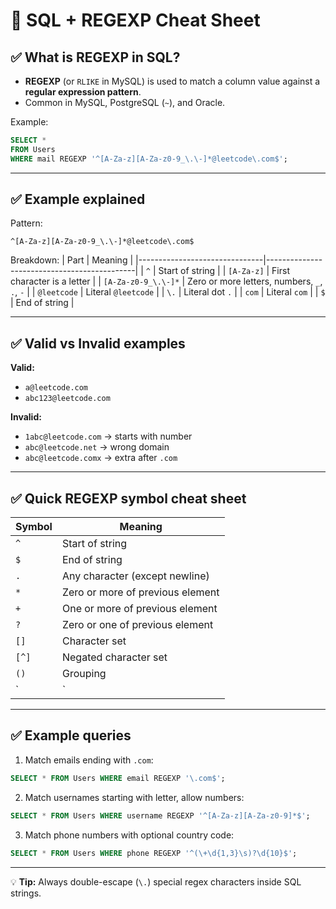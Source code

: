 
# 📌 SQL + REGEXP Cheat Sheet

## ✅ What is REGEXP in SQL?

- **REGEXP** (or `RLIKE` in MySQL) is used to match a column value against a **regular expression pattern**.
- Common in MySQL, PostgreSQL (`~`), and Oracle.
  
Example:
```sql
SELECT *
FROM Users
WHERE mail REGEXP '^[A-Za-z][A-Za-z0-9_\.\-]*@leetcode\.com$';
```

---

## ✅ Example explained

Pattern:
```
^[A-Za-z][A-Za-z0-9_\.\-]*@leetcode\.com$
```

Breakdown:
| Part                         | Meaning                                      |
|-------------------------------|---------------------------------------------|
| `^`                          | Start of string                             |
| `[A-Za-z]`                  | First character is a letter                 |
| `[A-Za-z0-9_\.\-]*`       | Zero or more letters, numbers, `_`, `.`, `-` |
| `@leetcode`                  | Literal `@leetcode`                         |
| `\.`                        | Literal dot `.`                             |
| `com`                        | Literal `com`                               |
| `$`                          | End of string                               |

---

## ✅ Valid vs Invalid examples

**Valid:**
- `a@leetcode.com`
- `abc123@leetcode.com`

**Invalid:**
- `1abc@leetcode.com` → starts with number
- `abc@leetcode.net` → wrong domain
- `abc@leetcode.comx` → extra after `.com`

---

## ✅ Quick REGEXP symbol cheat sheet

| Symbol  | Meaning                                  |
|---------|------------------------------------------|
| `^`    | Start of string                         |
| `$`    | End of string                           |
| `.`    | Any character (except newline)         |
| `*`    | Zero or more of previous element       |
| `+`    | One or more of previous element        |
| `?`    | Zero or one of previous element       |
| `[]`   | Character set                          |
| `[^]`  | Negated character set                |
| `()`   | Grouping                              |
| `|`    | OR                                     |

---

## ✅ Example queries

1. Match emails ending with `.com`:
```sql
SELECT * FROM Users WHERE email REGEXP '\.com$';
```

2. Match usernames starting with letter, allow numbers:
```sql
SELECT * FROM Users WHERE username REGEXP '^[A-Za-z][A-Za-z0-9]*$';
```

3. Match phone numbers with optional country code:
```sql
SELECT * FROM Users WHERE phone REGEXP '^(\+\d{1,3}\s)?\d{10}$';
```

---

💡 **Tip:** Always double-escape (`\.`) special regex characters inside SQL strings.
